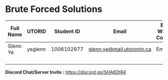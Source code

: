 # Brute Forced Solutions

| Full Name | UTORID | Student ID | Email | Best Way to Contact | Discord Username |
|-----------|--------|------------|-------|---------------------|------------------|
|Glenn Ye|yeglenn|1006102977|glenn.ye@mail.utoronto.ca|Email|SirFudgekins#4279|
|||||||
|||||||
|||||||
|||||||

**Discord Chat/Server Invite :** https://discord.gg/SHA6DtR4
